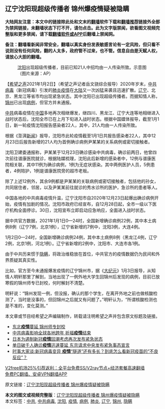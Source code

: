  <h2>辽宁沈阳现超级传播者 锦州爆疫情疑被隐瞒</h2> <p class="notice"><b>大陆网友注意：本文中的链接除此处和文末的<a href="https://github.com/bannedbook/fanqiang" >翻墙</a>软件下载和<a href="https://github.com/killgcd/justmysocks/blob/master/README.md">翻墙推荐</a>链接外全部为禁网链接，未翻墙状态下打不开，请勿点击。此为文字版禁闻，欲看图文视频完整版和更多禁闻，请下载<a href="https://github.com/bannedbook/fanqiang">翻墙软件或APP</a>后翻墙上禁闻网。</p><p>备注：翻墙看新闻非常安全，翻墙以真实身份发表敏感言论有一定风险，但只看不说则没有任何风险，翻的人太多，政府管不过来，也不管。信息自由是天赋人权，请放心大胆的翻墙。</b></p>  <div class="entry"> <figure><figcaption><a href="https://www.bannedbook.org/bnews/tag/%e6%b2%88%e9%98%b3/" class="st_tag internal_tag" rel="tag" title="标签 沈阳 下的日志">沈阳</a>出现超级传播者，目前已知21人中招均由一人传染所致。示意图（图片来源：AP） </figcaption></figure> <p>【<span class='wp_keywordlink_affiliate'><a href="https://www.soundofhope.org" title="希望之声" target="_blank">希望之声</a></span>2021年1月2日】（希望之声记者岳文骁综合报导）2020年岁末，<a href="https://www.bannedbook.org/bnews/tag/%e4%b8%ad%e5%85%b1%e7%97%85%e6%af%92/" class="st_tag internal_tag" rel="tag" title="标签 中共病毒 下的日志">中共病毒</a>（新冠病毒）引发的<a href="https://www.bannedbook.org/bnews/tag/%e8%82%ba%e7%82%8e/" class="st_tag internal_tag" rel="tag" title="标签 肺炎 下的日志">肺炎</a><a href="https://www.bannedbook.org/bnews/tag/%E7%96%AB%E6%83%85/" class="st_tag internal_tag" rel="tag" title="标签 疫情 下的日志">疫情</a>在<span class='wp_keywordlink_affiliate'><a href="https://www.bannedbook.org/" title="大陆" target="_blank">大陆</a></span>又一次凶猛来袭且迅速扩散。<a href="https://www.bannedbook.org/bnews/tag/%e8%be%bd%e5%ae%81/" class="st_tag internal_tag" rel="tag" title="标签 辽宁 下的日志">辽宁</a>、北京、黑龙江等省市均出现紧急状态。其中沈阳已出现超级传播者。而据知情人称，<a href="https://www.bannedbook.org/bnews/tag/%e9%94%a6%e5%b7%9e/" class="st_tag internal_tag" rel="tag" title="标签 锦州 下的日志">锦州</a>已出现<a href="https://www.bannedbook.org/bnews/tag/%E7%97%85%E4%BE%8B/" class="st_tag internal_tag" rel="tag" title="标签 病例 下的日志">病例</a>，但官方并未通报。</p> <p><a href="https://www.bannedbook.org/bnews/tag/%e4%b8%ad%e5%85%b1/" class="st_tag internal_tag" rel="tag" title="标签 中共 下的日志">中共</a>病毒疫情在<span class='wp_keywordlink_affiliate'><a href="https://www.bannedbook.org/" title="中国" target="_blank">中国</a></span>多地再次相继爆发，继四川、黑龙江、辽宁大连等地相继进入战时状态后，沈阳全市已在上月下旬进入战时状态。根据中国媒体报导，截至1月1日，新一轮疫情沈阳报告感染者22人，其中，21人均由一人传染所致。</p> <p>根据《澎湃<span class='wp_keywordlink_affiliate'><a href="https://www.bannedbook.org/" title="新闻">新闻</a></span>》报导，沈阳市此轮疫情截至1月1日共报告感染者22人，其中12月23日后报告新增的21人均为首例确诊病例尹某某的关系病例或密切接触者。</p>  <p>沈阳卫建委通报称，尹某某于12月23日确诊感染中共病毒，确诊前两日，他曾四次前往谱康医院就诊，根据陆媒梳理，沈阳此后新增的感染者中，12例与谱康医院相关联，其中11例为确诊病例，1例为无症状感染。其中两例医护人员，5例患者，4例陪护，1例是谱康医院旁的超市老板。</p> <p>除了上述12例外，其余9例都是尹某某的关联病例或密切接触者，包括他的孙女，共同居住者，邻居，以及尹某某前往就诊的秀水诊所的医护，急诊所的患者等人。</p> <p>中国各地的中共病毒疫情升温，辽宁沈阳市自2020年12月23日起爆出确诊病例开始，疫情有加剧的情况。沈阳市政府已经宣布，自12月28日起，全市一级以下医疗机构全面停诊。30日，沈阳宣布立即启动应急响应，全面进入战时状态。</p>  <p>据中共官方数据，2021年1月1日0—24时，全国新增确诊病例22例，其中本土病例8例（辽宁7例，北京1例），辽宁省新增的7例中，沈阳3例，大连4例。</p> <p>1月2日0—24时，全国新增确诊病例24例，其中本土病例8例（黑龙江4例，辽宁2例，北京1例，河北1例）。辽宁省新增的2例中，沈阳市、大连市各1例。</p> <p>由于中共历来惯于<a href="https://www.bannedbook.org/bnews/tag/%E9%9A%90%E7%9E%92/" class="st_tag internal_tag" rel="tag" title="标签 隐瞒 下的日志">隐瞒</a>，将政治维稳放在首位，中共官方的疫情数据仍为民间和外界质疑其真实性。</p>  <p>比如，官方至今未通报爆发疫情的辽宁锦州市，据《<span class='wp_keywordlink_affiliate'><a href="http://www.epochtimes.com/" title="大纪元" target="_blank">大纪元</a></span>》1月3日报导，从知情人明轩那里了解到，当地出现了一例外地大学生回锦州后发现的病例，目前已放寒假的锦州师专已封校，何时解封不清楚。</p> <p>明轩说：“锦州发现一例，但没报，确认的那个学生，在离开外地之前也做核酸检测了，当时是没事的，但回锦州之后就又有问题了。”明轩认为，“所谓核酸检测也是不准的，变化莫测。”</p> <p>本文章或节目经希望之声编辑制作，转载请注明希望之声并包含原文标题及链接。</p>  <ul class='op-related-articles' title='相关阅读'> <li><a href='https://www.bannedbook.org/bnews/cbnews/20210103/1460037.html' target='_blank'>东北<b>疫情</b>蔓延 锦州师专封校</a></li> <li><a href='https://www.bannedbook.org/bnews/taiwannews/20210103/1460026.html' target='_blank'>中共病毒影响全球各地跨年 祈福<b>疫情</b>结束</a></li> <li><a href='https://www.bannedbook.org/bnews/worldnews/20210103/1459890.html' target='_blank'>日本为遏制新冠<b>疫情</b>回潮考虑再次发布紧急状态</a></li> <li><a href='https://www.bannedbook.org/bnews/worldnews/20210103/1459879.html' target='_blank'>单日破千人确诊<b>疫情</b>迅速蔓延 东京请求中央发布紧急事态宣言</a></li> <li><a href='https://www.bannedbook.org/bnews/comments/20210102/1459857.html' target='_blank'>时事大家谈:新冠病毒变异 <b>疫情</b>“隧道”还有多长？到底怎么看新冠疫苗的“不良反应”？</a></li> </ul> <p class="texttj"> <a href="https://github.com/bannedbook/fanqiang/wiki/V2ray%E6%9C%BA%E5%9C%BA" target="_blank">V2free机场25%引荐返利：全平台免费SS/V2ray节点+经济套餐高速翻墙</a><br/> <a href="https://github.com/bannedbook/fanqiang/wiki/%E7%A6%81%E9%97%BB%E7%BD%91%E5%AE%89%E5%8D%93%E7%BF%BB%E5%A2%99%E6%96%B0%E9%97%BBAPP" target="_blank">免费PC翻墙、安卓VPN翻墙APP</a></p><p>原文链接：<a class="src_link"  href="https://www.soundofhope.org/post/459839" target="_blank">辽宁沈阳现超级传播者 锦州爆疫情疑被隐瞒</a></p><a name='sharetosocial'></a>       <div><b>本文的图文或视频完整版</b>：<a href='https://www.bannedbook.org/bnews/comments/20210103/1460047.html'>辽宁沈阳现超级传播者 锦州爆疫情疑被隐瞒</a></div>  </div><!--END ENTRY--> <div class="postfooter"> <div>本文标签：<a href="https://www.bannedbook.org/bnews/tag/%e4%b8%ad%e5%85%b1/" rel="tag">中共</a>, <a href="https://www.bannedbook.org/bnews/tag/%e4%b8%ad%e5%85%b1%e7%97%85%e6%af%92/" rel="tag">中共病毒</a>, <a href="https://www.bannedbook.org/bnews/tag/%e6%b2%88%e9%98%b3/" rel="tag">沈阳</a>, <a href="https://www.bannedbook.org/bnews/tag/%E7%96%AB%E6%83%85/" rel="tag">疫情</a>, <a href="https://www.bannedbook.org/bnews/tag/%E7%97%85%E4%BE%8B/" rel="tag">病例</a>, <a href="https://www.bannedbook.org/bnews/tag/%e8%82%ba%e7%82%8e/" rel="tag">肺炎</a>, <a href="https://www.bannedbook.org/bnews/tag/%e8%be%bd%e5%ae%81/" rel="tag">辽宁</a>, <a href="https://www.bannedbook.org/bnews/tag/%e9%94%a6%e5%b7%9e/" rel="tag">锦州</a>, <a href="https://www.bannedbook.org/bnews/tag/%E9%9A%90%E7%9E%92/" rel="tag">隐瞒</a></div>  </div><!--END POSTFOOTER--> 